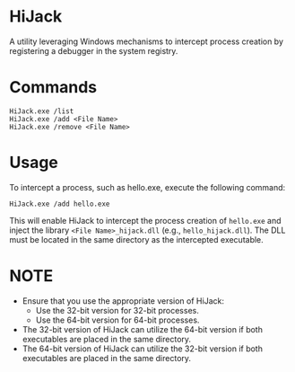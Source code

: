 # HiJack
A utility leveraging Windows mechanisms to intercept process creation by registering a debugger in the system registry.

# Commands
```
HiJack.exe /list
HiJack.exe /add <File Name>
HiJack.exe /remove <File Name>
```

# Usage
To intercept a process, such as hello.exe, execute the following command:
```
HiJack.exe /add hello.exe
```
This will enable HiJack to intercept the process creation of `hello.exe` and inject the library `<File Name>_hijack.dll` (e.g., `hello_hijack.dll`). The DLL must be located in the same directory as the intercepted executable.

# NOTE
* Ensure that you use the appropriate version of HiJack:
  - Use the 32-bit version for 32-bit processes.
  - Use the 64-bit version for 64-bit processes.
* The 32-bit version of HiJack can utilize the 64-bit version if both executables are placed in the same directory.
* The 64-bit version of HiJack can utilize the 32-bit version if both executables are placed in the same directory.
